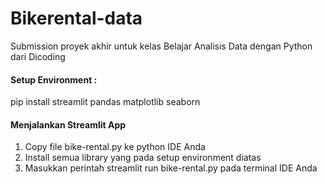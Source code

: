# Bikerental-data
Submission proyek akhir untuk kelas Belajar Analisis Data dengan Python dari Dicoding

#### Setup Environment :
pip install streamlit pandas matplotlib seaborn

#### Menjalankan Streamlit App
1. Copy file bike-rental.py ke python IDE Anda
2. Install semua library yang pada setup environment diatas
3. Masukkan perintah streamlit run bike-rental.py pada terminal IDE Anda
